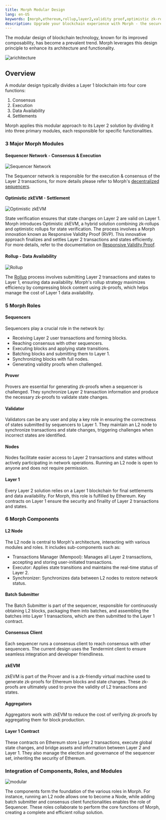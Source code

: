 ```yaml
---
title: Morph Modular Design
lang: en-US
keywords: [morph,ethereum,rollup,layer2,validity proof,optimistic zk-rollup]
description: Upgrade your blockchain experience with Morph - the secure decentralized, cost-efficient, and high-performing optimistic zk-rollup solution. Try it now!
---
```


The modular design of blockchain technology, known for its improved composability, has become a prevalent trend. Morph leverages this design principle to enhance its architecture and functionality.

![arichitecture](../../assets/docs/protocol/archi.png)

## Overview

A modular design typically divides a Layer 1 blockchain into four core functions:

1. Consensus
2. Execution
3. Data Availability
4. Settlements

Morph applies this modular approach to its Layer 2 solution by dividing it into three primary modules, each responsible for specific functionalities.


### 3 Major Morph Modules

#### Sequencer Network - Consensus & Execution


![Sequencer Network](../../assets/docs/protocol/dese/seq1.png)


The Sequencer network is responsible for the execution & consensus of the Layer 2 transactions, for more details please refer to Morph's [decentralized sequencers](../how-morph-works/decentralized-sequencers/morph-decentralized-sequencer-network).

#### Optimistic zkEVM - Settlement

![Optimistic zkEVM](../../assets/docs/protocol/resvapro/opzk.png)

State verification ensures that state changes on Layer 2 are valid on Layer 1. Morph introduces Optimistic zkEVM, a hybrid solution combining zk-rollups and optimistic rollups for state verification. The process involves a Morph innovation known as Responsive Validity Proof (RVP). This innovative approach finalizes and settles Layer 2 transactions and states efficiently. For more details, refer to the documentation on [Responsive Validity Proof](../how-morph-works/optimistic-zkevm).

#### Rollup - Data Availability

![Rollup](../../assets/docs/protocol/general/rollup/rollup.png)



The [Rollup](../how-morph-works/general-protocol-design/1-rollup.md) process involves submitting Layer 2 transactions and states to Layer 1, ensuring data availability. Morph's rollup strategy maximizes efficiency by compressing block content using zk-proofs, which helps manage the cost of Layer 1 data availability. 


### 5 Morph Roles

#### Sequencers

Sequencers play a crucial role in the network by:

- Receiving Layer 2 user transactions and forming blocks.
- Reaching consensus with other sequencers.
- Executing blocks and applying state transitions.
- Batching blocks and submitting them to Layer 1.
- Synchronizing blocks with full nodes.
- Generating validity proofs when challenged.


#### Prover

Provers are essential for generating zk-proofs when a sequencer is challenged. They synchronize Layer 2 transaction information and produce the necessary zk-proofs to validate state changes.

#### Validator

Validators can be any user and play a key role in ensuring the correctness of states submitted by sequencers to Layer 1. They maintain an L2 node to synchronize transactions and state changes, triggering challenges when incorrect states are identified.

#### Nodes

Nodes facilitate easier access to Layer 2 transactions and states without actively participating in network operations. Running an L2 node is open to anyone and does not require permission.

#### Layer 1

Every Layer 2 solution relies on a Layer 1 blockchain for final settlements and data availability. For Morph, this role is fulfilled by Ethereum. Key contracts on Layer 1 ensure the security and finality of Layer 2 transactions and states.

### 6 Morph Components

#### L2 Node​

The L2 node is central to Morph's architecture, interacting with various modules and roles. It includes sub-components such as:
- Transactions Manager (Mempool): Manages all Layer 2 transactions, accepting and storing user-initiated transactions.
- Executor: Applies state transitions and maintains the real-time status of Layer 2.
- Synchronizer: Synchronizes data between L2 nodes to restore network status.

#### Batch Submitter​
The Batch Submitter is part of the sequencer, responsible for continuously obtaining L2 blocks, packaging them into batches, and assembling the batches into Layer 1 transactions, which are then submitted to the Layer 1 contract.

#### Consensus Client​
Each sequencer runs a consensus client to reach consensus with other sequencers. The current design uses the Tendermint client to ensure seamless integration and developer friendliness.

#### zkEVM​
zkEVM is part of the Prover and is a zk-friendly virtual machine used to generate zk-proofs for Ethereum blocks and state changes. These zk-proofs are ultimately used to prove the validity of L2 transactions and states.

#### Aggregators​
Aggregators work with zkEVM to reduce the cost of verifying zk-proofs by aggregating them for block production.

#### Layer 1 Contract​
These contracts on Ethereum store Layer 2 transactions, execute global state changes, and bridge assets and information between Layer 2 and Layer 1. They also manage the election and governance of the sequencer set, inheriting the security of Ethereum.


### Integration of Components, Roles, and Modules


![modular](../../assets/docs/about/overview/modu.png)


The components form the foundation of the various roles in Morph. For instance, running an L2 node allows one to become a Node, while adding batch submitter and consensus client functionalities enables the role of Sequencer. These roles collaborate to perform the core functions of Morph, creating a complete and efficient rollup solution.
